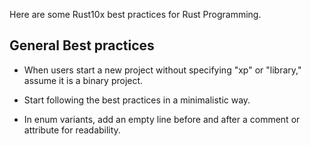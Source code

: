 Here are some Rust10x best practices for Rust Programming.

## General Best practices

- When users start a new project without specifying "xp" or "library," assume it is a binary project.

- Start following the best practices in a minimalistic way.

- In enum variants, add an empty line before and after a comment or attribute for readability.
